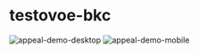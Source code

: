 # testovoe-bkc
![appeal-demo-desktop](https://user-images.githubusercontent.com/71700969/124924798-7ad1e880-e004-11eb-9add-234ceff43849.png)
![appeal-demo-mobile](https://user-images.githubusercontent.com/71700969/124924809-7dccd900-e004-11eb-94ed-8d5ecf310203.png)
